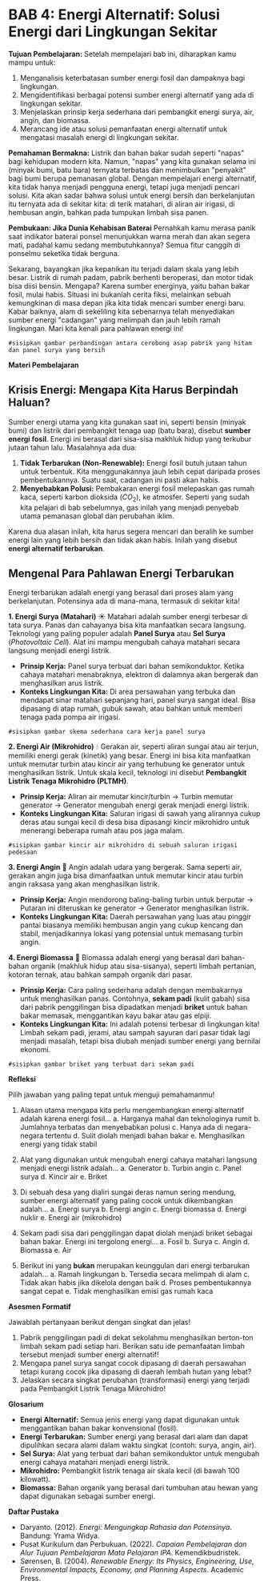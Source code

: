 # **BAB 4: Energi Alternatif: Solusi Energi dari Lingkungan Sekitar**

**Tujuan Pembelajaran:**
Setelah mempelajari bab ini, diharapkan kamu mampu untuk:

1. Menganalisis keterbatasan sumber energi fosil dan dampaknya bagi lingkungan.
2. Mengidentifikasi berbagai potensi sumber energi alternatif yang ada di lingkungan sekitar.
3. Menjelaskan prinsip kerja sederhana dari pembangkit energi surya, air, angin, dan biomassa.
4. Merancang ide atau solusi pemanfaatan energi alternatif untuk mengatasi masalah energi di lingkungan sekitar.

**Pemahaman Bermakna:**
Listrik dan bahan bakar sudah seperti "napas" bagi kehidupan modern kita. Namun, "napas" yang kita gunakan selama ini (minyak bumi, batu bara) ternyata terbatas dan menimbulkan "penyakit" bagi bumi berupa pemanasan global. Dengan mempelajari energi alternatif, kita tidak hanya menjadi pengguna energi, tetapi juga menjadi pencari solusi. Kita akan sadar bahwa solusi untuk energi bersih dan berkelanjutan itu ternyata ada di sekitar kita: di terik matahari, di aliran air irigasi, di hembusan angin, bahkan pada tumpukan limbah sisa panen.

**Pembukaan: Jika Dunia Kehabisan Baterai**
Pernahkah kamu merasa panik saat indikator baterai ponsel menunjukkan warna merah dan akan segera mati, padahal kamu sedang membutuhkannya? Semua fitur canggih di ponselmu seketika tidak berguna.

Sekarang, bayangkan jika kepanikan itu terjadi dalam skala yang lebih besar. Listrik di rumah padam, pabrik berhenti beroperasi, dan motor tidak bisa diisi bensin. Mengapa? Karena sumber energinya, yaitu bahan bakar fosil, mulai habis. Situasi ini bukanlah cerita fiksi, melainkan sebuah kemungkinan di masa depan jika kita tidak mencari sumber energi baru. Kabar baiknya, alam di sekeliling kita sebenarnya telah menyediakan sumber energi "cadangan" yang melimpah dan jauh lebih ramah lingkungan. Mari kita kenali para pahlawan energi ini!

`#sisipkan gambar perbandingan antara cerobong asap pabrik yang hitam dan panel surya yang bersih`

**Materi Pembelajaran**  

## Krisis Energi: Mengapa Kita Harus Berpindah Haluan?

Sumber energi utama yang kita gunakan saat ini, seperti bensin (minyak bumi) dan listrik dari pembangkit tenaga uap (batu bara), disebut **sumber energi fosil**. Energi ini berasal dari sisa-sisa makhluk hidup yang terkubur jutaan tahun lalu. Masalahnya ada dua:

1. **Tidak Terbarukan (Non-Renewable):** Energi fosil butuh jutaan tahun untuk terbentuk. Kita menggunakannya jauh lebih cepat daripada proses pembentukannya. Suatu saat, cadangan ini pasti akan habis.
2. **Menyebabkan Polusi:** Pembakaran energi fosil melepaskan gas rumah kaca, seperti karbon dioksida ($CO_2$), ke atmosfer. Seperti yang sudah kita pelajari di bab sebelumnya, gas inilah yang menjadi penyebab utama pemanasan global dan perubahan iklim.

Karena dua alasan inilah, kita harus segera mencari dan beralih ke sumber energi lain yang lebih bersih dan tidak akan habis. Inilah yang disebut **energi alternatif terbarukan**.

## Mengenal Para Pahlawan Energi Terbarukan

Energi terbarukan adalah energi yang berasal dari proses alam yang berkelanjutan. Potensinya ada di mana-mana, termasuk di sekitar kita!

**1. Energi Surya (Matahari)** ☀️
Matahari adalah sumber energi terbesar di tata surya. Panas dan cahayanya bisa kita manfaatkan secara langsung. Teknologi yang paling populer adalah **Panel Surya** atau **Sel Surya** (*Photovoltaic Cell*). Alat ini mampu mengubah cahaya matahari secara langsung menjadi energi listrik.

* **Prinsip Kerja:** Panel surya terbuat dari bahan semikonduktor. Ketika cahaya matahari menabraknya, elektron di dalamnya akan bergerak dan menghasilkan arus listrik.
* **Konteks Lingkungan Kita:** Di area persawahan yang terbuka dan mendapat sinar matahari sepanjang hari, panel surya sangat ideal. Bisa dipasang di atap rumah, gubuk sawah, atau bahkan untuk memberi tenaga pada pompa air irigasi.

`#sisipkan gambar skema sederhana cara kerja panel surya`

**2. Energi Air (Mikrohidro)** 💧
Gerakan air, seperti aliran sungai atau air terjun, memiliki energi gerak (kinetik) yang besar. Energi ini bisa kita manfaatkan untuk memutar turbin atau kincir air yang terhubung ke generator untuk menghasilkan listrik. Untuk skala kecil, teknologi ini disebut **Pembangkit Listrik Tenaga Mikrohidro (PLTMH)**.

* **Prinsip Kerja:** Aliran air memutar kincir/turbin -> Turbin memutar generator -> Generator mengubah energi gerak menjadi energi listrik.
* **Konteks Lingkungan Kita:** Saluran irigasi di sawah yang alirannya cukup deras atau sungai kecil di desa bisa dipasangi kincir mikrohidro untuk menerangi beberapa rumah atau pos jaga malam.

`#sisipkan gambar kincir air mikrohidro di sebuah saluran irigasi pedesaan`

**3. Energi Angin** 💨
Angin adalah udara yang bergerak. Sama seperti air, gerakan angin juga bisa dimanfaatkan untuk memutar kincir atau turbin angin raksasa yang akan menghasilkan listrik.

* **Prinsip Kerja:** Angin mendorong baling-baling turbin untuk berputar -> Putaran ini diteruskan ke generator -> Generator menghasilkan listrik.
* **Konteks Lingkungan Kita:** Daerah persawahan yang luas atau pinggir pantai biasanya memiliki hembusan angin yang cukup kencang dan stabil, menjadikannya lokasi yang potensial untuk memasang turbin angin.

**4. Energi Biomassa** 🌱
Biomassa adalah energi yang berasal dari bahan-bahan organik (makhluk hidup atau sisa-sisanya), seperti limbah pertanian, kotoran ternak, atau bahkan sampah organik dari pasar.

* **Prinsip Kerja:** Cara paling sederhana adalah dengan membakarnya untuk menghasilkan panas. Contohnya, **sekam padi** (kulit gabah) sisa dari pabrik penggilingan bisa dipadatkan menjadi **briket** untuk bahan bakar memasak, menggantikan kayu bakar atau gas elpiji.
* **Konteks Lingkungan Kita:** Ini adalah potensi terbesar di lingkungan kita! Limbah sekam padi, jerami, atau sampah sayuran dari pasar tidak lagi menjadi masalah, tetapi bisa diubah menjadi sumber energi yang bernilai ekonomi.

`#sisipkan gambar briket yang terbuat dari sekam padi`

**Refleksi**  

Pilih jawaban yang paling tepat untuk menguji pemahamanmu!

1. Alasan utama mengapa kita perlu mengembangkan energi alternatif adalah karena energi fosil...
    a. Harganya mahal dan teknologinya rumit
    b. Jumlahnya terbatas dan menyebabkan polusi
    c. Hanya ada di negara-negara tertentu
    d. Sulit diolah menjadi bahan bakar
    e. Menghasilkan energi yang tidak stabil

2. Alat yang digunakan untuk mengubah energi cahaya matahari langsung menjadi energi listrik adalah...
    a. Generator
    b. Turbin angin
    c. Panel surya
    d. Kincir air
    e. Briket

3. Di sebuah desa yang dialiri sungai deras namun sering mendung, sumber energi alternatif yang paling cocok untuk dikembangkan adalah...
    a. Energi surya
    b. Energi angin
    c. Energi biomassa
    d. Energi nuklir
    e. Energi air (mikrohidro)

4. Sekam padi sisa dari penggilingan dapat diolah menjadi briket sebagai bahan bakar. Energi ini tergolong energi...
    a. Fosil
    b. Surya
    c. Angin
    d. Biomassa
    e. Air

5. Berikut ini yang **bukan** merupakan keunggulan dari energi terbarukan adalah...
    a. Ramah lingkungan
    b. Tersedia secara melimpah di alam
    c. Tidak akan habis jika dikelola dengan baik
    d. Proses pembentukannya sangat cepat
    e. Tidak menghasilkan emisi gas rumah kaca

**Asesmen Formatif**  

Jawablah pertanyaan berikut dengan singkat dan jelas!

1. Pabrik penggilingan padi di dekat sekolahmu menghasilkan berton-ton limbah sekam padi setiap hari. Berikan satu ide pemanfaatan limbah tersebut menjadi sumber energi alternatif!
2. Mengapa panel surya sangat cocok dipasang di daerah persawahan tetapi kurang cocok jika dipasang di daerah lembah hutan yang lebat?
3. Jelaskan secara singkat perubahan (transformasi) energi yang terjadi pada Pembangkit Listrik Tenaga Mikrohidro!

**Glosarium**  

* **Energi Alternatif:** Semua jenis energi yang dapat digunakan untuk menggantikan bahan bakar konvensional (fosil).
* **Energi Terbarukan:** Sumber energi yang berasal dari alam dan dapat dipulihkan secara alami dalam waktu singkat (contoh: surya, angin, air).
* **Sel Surya:** Alat yang terbuat dari bahan semikonduktor untuk mengubah energi cahaya matahari menjadi energi listrik.
* **Mikrohidro:** Pembangkit listrik tenaga air skala kecil (di bawah 100 kilowatt).
* **Biomassa:** Bahan organik yang berasal dari tumbuhan atau hewan yang dapat digunakan sebagai sumber energi.

**Daftar Pustaka**  

* Daryanto. (2012). *Energi: Mengungkap Rahasia dan Potensinya*. Bandung: Yrama Widya.
* Pusat Kurikulum dan Perbukuan. (2022). *Capaian Pembelajaran dan Alur Tujuan Pembelajaran Mata Pelajaran IPA*. Kemendikbudristek.
* Sørensen, B. (2004). *Renewable Energy: Its Physics, Engineering, Use, Environmental Impacts, Economy, and Planning Aspects*. Academic Press.
